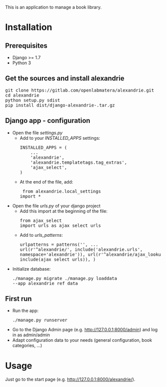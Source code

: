 This is an application to manage a book library.

# Installation

## Prerequisites
* Django >= 1.7
* Python 3

## Get the sources and install alexandrie
<pre>git clone https://gitlab.com/openlabmatera/alexandrie.git
cd alexandrie
python setup.py sdist
pip install dist/django-alexandrie-<version>.tar.gz</pre>

## Django app - configuration
* Open the file *settings.py*
  * Add to your *INSTALLED_APPS* settings:
    <pre>
    INSTALLED_APPS = (
        ...
        'alexandrie',
        'alexandrie.templatetags.tag_extras',
        'ajax_select',
    )
    </pre>
  * At the end of the file, add:<pre>
    from alexandrie.local_settings import *</pre>
* Open the file *urls.py* of your django project
  * Add this import at the beginning of the file:<pre>from ajax_select import urls as ajax_select_urls</pre>
  * Add to *urls_patterns*:<pre>urlpatterns = patterns('',
    ...
    url(r'^alexandrie/', include('alexandrie.urls', namespace='alexandrie')),
    url(r'^alexandrie/ajax_lookups/', include(ajax_select_urls)),
)</pre>
* Initialize database:<pre>./manage.py migrate
./manage.py loaddata --app alexandrie ref_data</pre>

## First run

* Run the app:<pre>./manage.py runserver</pre>
* Go to the Django Admin page (e.g. http://127.0.0.1:8000/admin) and log in as admin/admin
* Adapt configuration data to your needs (general configuration, book categories, ...)

# Usage

Just go to the start page (e.g. http://127.0.0.1:8000/alexandrie/).

